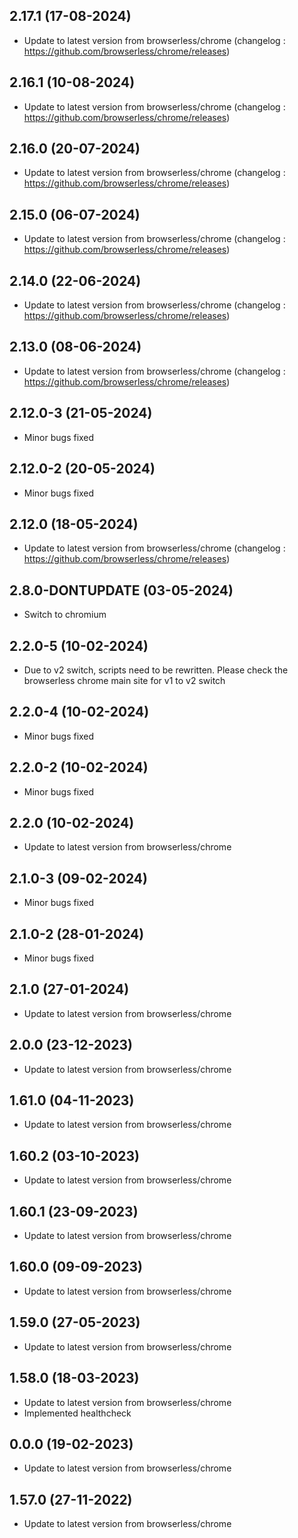 
## 2.17.1 (17-08-2024)
- Update to latest version from browserless/chrome (changelog : https://github.com/browserless/chrome/releases)

## 2.16.1 (10-08-2024)
- Update to latest version from browserless/chrome (changelog : https://github.com/browserless/chrome/releases)

## 2.16.0 (20-07-2024)
- Update to latest version from browserless/chrome (changelog : https://github.com/browserless/chrome/releases)

## 2.15.0 (06-07-2024)
- Update to latest version from browserless/chrome (changelog : https://github.com/browserless/chrome/releases)

## 2.14.0 (22-06-2024)
- Update to latest version from browserless/chrome (changelog : https://github.com/browserless/chrome/releases)

## 2.13.0 (08-06-2024)
- Update to latest version from browserless/chrome (changelog : https://github.com/browserless/chrome/releases)
## 2.12.0-3 (21-05-2024)
- Minor bugs fixed
## 2.12.0-2 (20-05-2024)
- Minor bugs fixed

## 2.12.0 (18-05-2024)
- Update to latest version from browserless/chrome (changelog : https://github.com/browserless/chrome/releases)
## 2.8.0-DONTUPDATE (03-05-2024)
- Switch to chromium

## 2.2.0-5 (10-02-2024)
- Due to v2 switch, scripts need to be rewritten. Please check the browserless chrome main site for v1 to v2 switch

## 2.2.0-4 (10-02-2024)
- Minor bugs fixed

## 2.2.0-2 (10-02-2024)

- Minor bugs fixed

## 2.2.0 (10-02-2024)

- Update to latest version from browserless/chrome
## 2.1.0-3 (09-02-2024)

- Minor bugs fixed
## 2.1.0-2 (28-01-2024)

- Minor bugs fixed

## 2.1.0 (27-01-2024)

- Update to latest version from browserless/chrome

## 2.0.0 (23-12-2023)

- Update to latest version from browserless/chrome

## 1.61.0 (04-11-2023)

- Update to latest version from browserless/chrome

## 1.60.2 (03-10-2023)

- Update to latest version from browserless/chrome

## 1.60.1 (23-09-2023)

- Update to latest version from browserless/chrome

## 1.60.0 (09-09-2023)

- Update to latest version from browserless/chrome

## 1.59.0 (27-05-2023)

- Update to latest version from browserless/chrome

## 1.58.0 (18-03-2023)

- Update to latest version from browserless/chrome
- Implemented healthcheck

## 0.0.0 (19-02-2023)

- Update to latest version from browserless/chrome

## 1.57.0 (27-11-2022)

- Update to latest version from browserless/chrome

